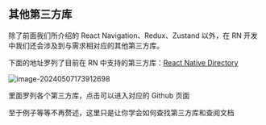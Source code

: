 ## 其他第三方库

除了前面我们所介绍的 React Navigation、Redux、Zustand 以外，在 RN 开发中我们还会涉及到与需求相对应的其他第三方库。

下面的地址罗列了目前在 RN 中支持的第三方库：[React Native Directory](https://reactnative.directory/)

![image-20240507173912698](https://chen-1320883525.cos.ap-chengdu.myqcloud.com/img/image-20240507173912698.png)

里面罗列各个第三方库，点击可以进入对应的 Github 页面

至于例子等等不再赘述，这里只是让你学会如何查找第三方库和查阅文档